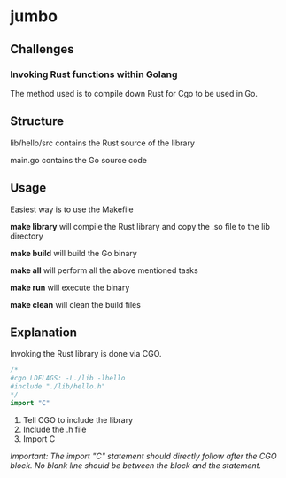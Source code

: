 # jumbo

## Challenges

### Invoking Rust functions within Golang

The method used is to compile down Rust for Cgo to be used in Go.

## Structure

lib/hello/src contains the Rust source of the library

main.go contains the Go source code

## Usage

Easiest way is to use the Makefile

**make library**    will compile the Rust library and copy the .so file to the lib directory

**make build**      will build the Go binary

**make all**        will perform all the above mentioned tasks

**make run**        will execute the binary

**make clean**      will clean the build files

## Explanation

Invoking the Rust library is done via CGO.

```go
/*
#cgo LDFLAGS: -L./lib -lhello
#include "./lib/hello.h"
*/
import "C"
```

1. Tell CGO to include the library
2. Include the .h file
3. Import C

*Important: The import "C" statement should directly follow after the CGO block. No blank line should be between the block and the statement.*
